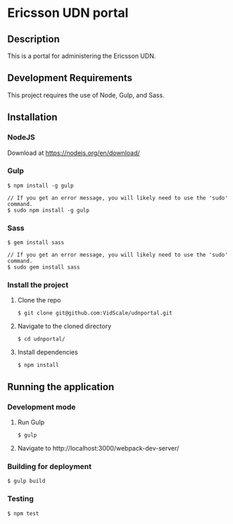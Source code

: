 # Ericsson UDN portal


## Description

This is a portal for administering the Ericsson UDN.

## Development Requirements
This project requires the use of Node, Gulp, and Sass.

## Installation

### NodeJS

Download at https://nodejs.org/en/download/

### Gulp

``` shell
$ npm install -g gulp

// If you get an error message, you will likely need to use the 'sudo' command.
$ sudo npm install -g gulp
```

### Sass

``` shell
$ gem install sass

// If you get an error message, you will likely need to use the 'sudo' command.
$ sudo gem install sass
```

### Install the project

1. Clone the repo
   ``` shell
   $ git clone git@github.com:VidScale/udnportal.git
   ```

2. Navigate to the cloned directory
   ``` shell
   $ cd udnportal/
   ```

3. Install dependencies
   ``` shell
   $ npm install
   ```

## Running the application

### Development mode

1. Run Gulp
   ``` shell
   $ gulp
   ```

2. Navigate to http://localhost:3000/webpack-dev-server/

### Building for deployment

```shell
$ gulp build
```

### Testing
```shell
$ npm test
```
